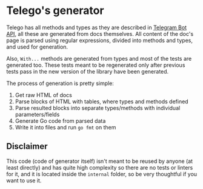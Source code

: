 # Telego's generator

Telego has all methods and types as they are described in [Telegram Bot API](https://core.telegram.org/bots/api), all
these are generated from docs themselves. All content of the doc's page is parsed using regular expressions, divided 
into methods and types, and used for generation.

Also, `With...` methods are generated from types and most of the tests are generated too. These tests meant to be
regenerated only after previous tests pass in the new version of the library have been generated.

The process of generation is pretty simple:
1. Get raw HTML of docs
2. Parse blocks of HTML with tables, where types and methods defined
3. Parse resulted blocks into separate types/methods with individual parameters/fields
4. Generate Go code from parsed data
5. Write it into files and run `go fmt` on them

## Disclaimer

This code (code of generator itself) isn't meant to be reused by anyone (at least directly) and has quite high
complexity so there are no tests or linters for it, and it is located inside the `internal` folder, so be very 
thoughtful if you want to use it. 
